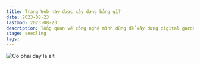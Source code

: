 ```yaml
---
title: Trang Web này được xây dựng bằng gì?
date: 2023-08-23
lastmod: 2023-08-23
description: Tổng quan về công nghệ mình dùng để xây dựng digital garden
stage: seedling
tags:
---
```


![Co phai day la alt](https://onedrive.live.com/embed?resid=EB477F98FF2351BD%21414&authkey=%21AMLDI8XO5C7ZCGA "title nua phai khong")

